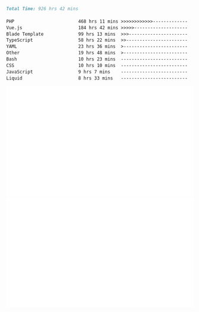 <!--START_SECTION:waka-->

```markdown
Total Time: 926 hrs 42 mins

PHP                        468 hrs 11 mins >>>>>>>>>>>>-------------   49.46 %
Vue.js                     184 hrs 42 mins >>>>>--------------------   19.52 %
Blade Template             99 hrs 13 mins  >>>----------------------   10.48 %
TypeScript                 58 hrs 22 mins  >>-----------------------   06.17 %
YAML                       23 hrs 36 mins  >------------------------   02.49 %
Other                      19 hrs 48 mins  >------------------------   02.09 %
Bash                       10 hrs 23 mins  -------------------------   01.10 %
CSS                        10 hrs 10 mins  -------------------------   01.08 %
JavaScript                 9 hrs 7 mins    -------------------------   00.96 %
Liquid                     8 hrs 33 mins   -------------------------   00.90 %
```

<!--END_SECTION:waka-->
<p align="center">
    <img src="https://raw.githubusercontent.com/rjp2525/rjp2525/output/generated/overview.svg">
    <img src="https://raw.githubusercontent.com/rjp2525/rjp2525/output/generated/languages.svg">
</p>
